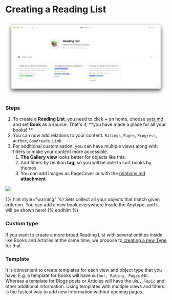 # Creating a Reading List

![](<../.gitbook/assets/Screenshot 2021-11-09 at 18.54.53.png>)

### Steps

1. To create a **Reading List**, you need to click + on home, choose [sets.md](../fundamentals/sets.md "mention") and set **Book** as a source. That's it, **you have made a place for all your books! **
2. &#x20;You can now add relations to your content. `Ratings`, `Pages`, `Progress`, `Author`, `Goodreads Link`.
3. For additional customisation, you can have multiple views along with filters to make your content more accessible.&#x20;
   1. **The Gallery view** looks better for objects like this.
   2. Add filters by relation **tag**, so you will be able to sort books by themes
   3. You can add images as PageCover or with the [relations.md](../fundamentals/relations.md "mention") **attachment**&#x20;

![](<../.gitbook/assets/test (2).gif>)

{% hint style="warning" %}
Sets collect all your objects that match given criterion. You can add a new book everywhere inside the Anytype, and it will be shown here!
{% endhint %}

### Custom type

If you want to create a more broad Reading List with several entities inside like Books and Articles at the same time, we propose to[ creating a new Type](https://doc.anytype.io/intro/fundamentals/type#creating-types) for that.

### Template

It is convenient to create templates for each view and object type that you have. E.g. a template for Books will have `Author, Rating, Pages` etc. Whereas a template for Blogs posts or Articles will have the `URL, Topic` and other additional Information. Using templates with multiple views and filters is the fastest way to add new Information without opening pages.
